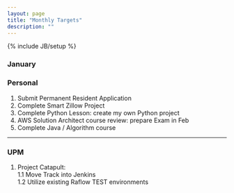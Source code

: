 ```yaml
---
layout: page
title: "Monthly Targets"
description: ""
---
```

{% include JB/setup %}

### January

### Personal

1. Submit Permanent Resident Application 
2. Complete Smart Zillow Project 
3. Complete Python Lesson: create my own Python project  
4. AWS Solution Architect course review: prepare Exam in Feb 
5. Complete Java / Algorithm course 

---

### UPM

1. Project Catapult:<br /> 
	1.1  Move Track into Jenkins <br />
	1.2  Utilize existing Raflow TEST environments